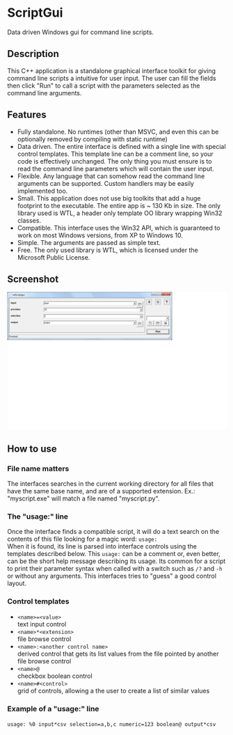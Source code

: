 # ScriptGui
Data driven Windows gui for command line scripts.
## Description
This C++ application is a standalone graphical interface toolkit for giving command line scripts a intuitive for user input. The user can fill the fields then click "Run" to call a script with the parameters selected as the command line arguments.
## Features
- Fully standalone. No runtimes (other than MSVC, and even this can be optionally removed by compiling with static runtime)
- Data driven. The entire interface is defined with a single line with special control templates. This template line can be a comment line, so your code is effectively unchanged. The only thing you must ensure is to read the command line parameters which will contain the user input.
- Flexible. Any language that can somehow read the command line arguments can be supported. Custom handlers may be easily implemented too.
- Small. This application does not use big toolkits that add a huge footprint to the executable. The entire app is ~ 130 Kb in size. The only library used is WTL, a header only template OO library wrapping Win32 classes.
- Compatible. This interface uses the Win32 API, which is guaranteed to work on most Windows versions, from XP to Windows 10.
- Simple. The arguments are passed as simple text.
- Free. The only used library is WTL, which is licensed under the Microsoft Public License.  
## Screenshot
![screenshot](https://github.com/pemn/ScriptGui/blob/master/assets/screenshot1.png)
## How to use
### File name matters
The interfaces searches in the current working directory for all files that have the same base name, and are of a supported extension.
Ex.: "myscript.exe" will match a file named "myscript.py".
### The "usage:" line
Once the interface finds a compatible script, it will do a text search on the contents of this file looking for a magic word: `usage:`  
When it is found, its line is parsed into interface controls using the templates described below. This `usage:` can be a comment or, even better, can be the short help message describing its usage. Its common for a script to print their parameter syntax when called with a switch such as `/?` and `-h` or without any arguments. This interfaces tries to "guess" a good control layout.
### Control templates
- `<name>=<value>`  
text input control
- `<name>*<extension>`  
file browse control
- `<name>:<another control name>`  
derived control that gets its list values from the file pointed by another file browse control
- `<name>@`  
checkbox boolean control
- `<name>#<control>`  
grid of controls, allowing a the user to create a list of similar values
### Example of a "usage:" line
`usage: %0 input*csv selection=a,b,c numeric=123 boolean@ output*csv`  



